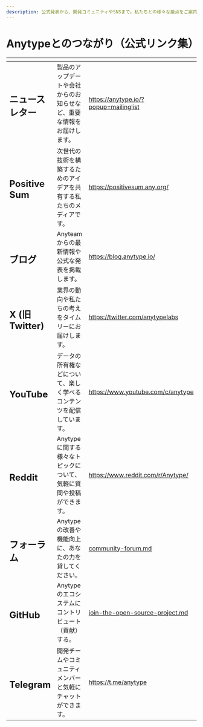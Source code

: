 ```yaml
---
description: 公式発表から、開発コミュニティやSNSまで。私たちとの様々な接点をご案内します。
---
```


# Anytypeとのつながり（公式リンク集）

<table data-view="cards"><thead><tr><th></th><th></th><th data-hidden data-card-target data-type="content-ref"></th></tr></thead><tbody><tr><td><h2>ニュースレター</h2></td><td>製品のアップデートや会社からのお知らせなど、重要な情報をお届けします。</td><td><a href="https://anytype.io/?popup=mailinglist">https://anytype.io/?popup=mailinglist</a></td></tr><tr><td><h2>Positive Sum</h2></td><td>次世代の技術を構築するためのアイデアを共有する私たちのメディアです。</td><td><a href="https://positivesum.any.org/">https://positivesum.any.org/</a></td></tr><tr><td><h2>ブログ</h2></td><td>Anyteamからの最新情報や公式な発表を掲載します。</td><td><a href="https://blog.anytype.io/">https://blog.anytype.io/</a></td></tr><tr><td><h2>X (旧Twitter)</h2></td><td>業界の動向や私たちの考えをタイムリーにお届けします。</td><td><a href="https://twitter.com/anytypelabs">https://twitter.com/anytypelabs</a></td></tr><tr><td><h2>YouTube</h2></td><td>データの所有権などについて、楽しく学べるコンテンツを配信しています。</td><td><a href="https://www.youtube.com/c/anytype">https://www.youtube.com/c/anytype</a></td></tr><tr><td><h2>Reddit</h2></td><td>Anytypeに関する様々なトピックについて、気軽に質問や投稿ができます。</td><td><a href="https://www.reddit.com/r/Anytype/">https://www.reddit.com/r/Anytype/</a></td></tr><tr><td><h2>フォーラム</h2></td><td>Anytypeの改善や機能向上に、あなたの力を貸してください。</td><td><a href="community/community-forum.md">community-forum.md</a></td></tr><tr><td><h2>GitHub</h2></td><td>Anytypeのエコシステムにコントリビュート（貢献）する。</td><td><a href="community/join-the-open-source-project.md">join-the-open-source-project.md</a></td></tr><tr><td><h2>Telegram</h2></td><td>開発チームやコミュニティメンバーと気軽にチャットができます。</td><td><a href="https://t.me/anytype">https://t.me/anytype</a></td></tr></tbody></table>